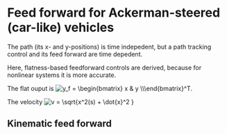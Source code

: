 # Feed forward for Ackerman-steered (car-like) vehicles

The path (its x- and y-positions) is time indepedent, but a path tracking control and its feed forward are time depedent.

Here, flatness-based feedforward controls are derived, because for nonlinear systems it is more accurate.

The flat ouput is
<img src="https://latex.codecogs.com/svg.image?y_f&space;=&space;\begin{bmatrix}&space;x&space;&&space;y&space;&space;\\\end{bmatrix}^T" title="y_f = \begin{bmatrix} x & y \\\end{bmatrix}^T" />.

The velocity <img src="https://latex.codecogs.com/svg.image?v&space;=&space;\sqrt{x^2(s)&space;&plus;&space;\dot{x}^2&space;}" title="v = \sqrt{x^2(s) + \dot{x}^2 }" />

## Kinematic feed forward


